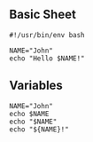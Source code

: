 ## Basic Sheet

```
#!/usr/bin/env bash

NAME="John"
echo "Hello $NAME!"
```

## Variables
```
NAME="John"
echo $NAME
echo "$NAME"
echo "${NAME}!"
```